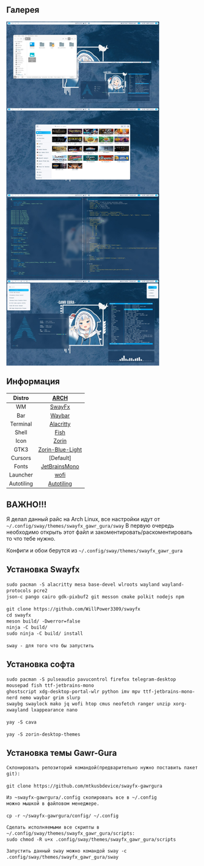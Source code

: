 ## Галерея
<img src="https://github.com/mtkusbdevice/swayfx-gawrgura/blob/main/img/photo_2023-08-12_17-44-11.jpg" width="400" align="center">
<img src="https://github.com/mtkusbdevice/swayfx-gawrgura/blob/main/img/photo_2023-08-12_17-44-13.jpg" width="400" align="center">
<img src="https://github.com/mtkusbdevice/swayfx-gawrgura/blob/main/img/photo_2023-08-12_17-44-14.jpg" width="400" align="center">
<img src="https://github.com/mtkusbdevice/swayfx-gawrgura/blob/main/img/photo_2023-08-12_18-03-12.jpg" width="400" align="center">

## Информация
|Distro|[ARCH](https://archlinux.org/)|
|:---:|:---:|
|WM|[SwayFx](https://github.com/WillPower3309/swayfx)|
|Bar|[Waybar](https://github.com/Alexays/Waybar)|
|Terminal|[Alacritty](https://github.com/alacritty/alacritty)|
|Shell|[Fish](https://fishshell.com/)|
|Icon|[Zorin](https://github.com/ZorinOS/zorin-icon-themes)|
|GTK3|[Zorin-Blue-Light](https://www.pling.com/p/1769479)|
|Cursors|[Default]|
|Fonts|[JetBrainsMono](https://www.jetbrains.com/lp/mono/)|
|Launcher|[wofi](https://sr.ht/~scoopta/wofi/)|
|Autotiling|[Autotiling](https://github.com/nwg-piotr/autotiling)|
  
## ВАЖНО!!!
Я делал данный райс на Arch Linux, все настройки идут от `~/.config/sway/themes/swayfx_gawr_gura/sway` В первую очередь необходимо открыть этот файл и закоментировать/раскоментировать то что тебе нужно.
  
Конфиги и обои берутся из `~/.config/sway/themes/swayfx_gawr_gura`
  
  
## Установка Swayfx
```
sudo pacman -S alacritty mesa base-devel wlroots wayland wayland-protocols pcre2  
json-c pango cairo gdk-pixbuf2 git messon cmake polkit nodejs npm 
  
git clone https://github.com/WillPower3309/swayfx  
cd swayfx
meson build/ -Dwerror=false  
ninja -C build/  
sudo ninja -C build/ install  
  
sway - для того что бы запустить
```
  
## Установка софта
```
sudo pacman -S pulseaudio pavucontrol firefox telegram-desktop mousepad fish ttf-jetbrains-mono
ghostscript xdg-desktop-portal-wlr python imv mpv ttf-jetbrains-mono-nerd nemo waybar grim slurp 
swaybg swaylock mako jq wofi htop cmus neofetch ranger unzip xorg-xwayland lxappearance nano

yay -S cava

yay -S zorin-desktop-themes
``` 
  
## Установка темы Gawr-Gura
```
Склонировать репозиторий командой(предварительно нужно поставить пакет git): 

git clone https://github.com/mtkusbdevice/swayfx-gawrgura
```  
  
```
Из ~swayfx-gawrgura/.config скопировать все в ~/.config
можно мышкой в файловом менеджере.
 
cp -r ~/swayfx-gawrgura/config/ ~/.config
```  
  
```
Сделать исполняемыми все скрипты в ~/.config/sway/themes/swayfx_gawr_gura/scripts:
sudo chmod -R u+x .config/sway/themes/swayfx_gawr_gura/scripts
```  
  
```
Запустить данный sway можно командой sway -c .config/sway/themes/swayfx_gawr_gura/sway
```
